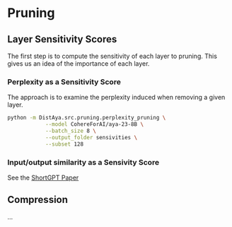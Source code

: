 # Pruning
## Layer Sensitivity Scores
The first step is to compute the sensitivity of each layer to pruning. This gives us an idea of the importance of each layer.

### Perplexity as a Sensitivity Score
The approach is to examine the perplexity induced when removing a given layer.

```bash
python -m DistAya.src.pruning.perplexity_pruning \
            --model CohereForAI/aya-23-8B \
            --batch_size 8 \
            --output_folder sensivities \
            --subset 128
```
### Input/output similarity as a Sensivity Score
See the [ShortGPT Paper](https://arxiv.org/abs/2403.03853)

## Compression
...